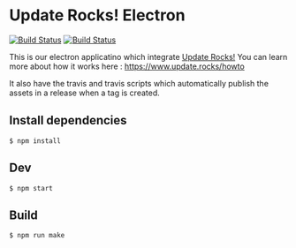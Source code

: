 # Update Rocks! Electron

[![Build Status](https://travis-ci.org/rllola/electron-example.svg?branch=master)](https://travis-ci.org/rllola/electron-example)
[![Build Status](https://ci.appveyor.com/api/projects/status/github/rllola/electron-example?branch=master&svg=true)](https://ci.appveyor.com/project/electron-example/)

This is our electron applicatino which integrate [Update Rocks!](https://www.update.rocks/) You can learn more about how it works here : https://www.update.rocks/howto

It also have the travis and travis scripts which automatically publish the assets in a release when a tag is created.

## Install dependencies

```
$ npm install
```

## Dev

```
$ npm start
```

## Build

```
$ npm run make
```
